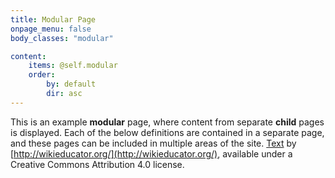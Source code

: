```yaml
---
title: Modular Page
onpage_menu: false
body_classes: "modular"

content:
    items: @self.modular
    order:
        by: default
        dir: asc
---
```


This is an example **modular** page, where content from separate **child** pages is displayed. Each of the below definitions are contained in a separate page, and these pages can be included in multiple areas of the site. [Text](http://wikieducator.org/OER_Handbook/educator_version_one/Conclusion/Glossary) by [http://wikieducator.org/](http://wikieducator.org/), available under a Creative Commons Attribution 4.0 license.
